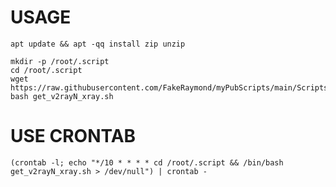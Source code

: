 # USAGE
``` shell
apt update && apt -qq install zip unzip 
```
```shell
mkdir -p /root/.script
cd /root/.script
wget https://raw.githubusercontent.com/FakeRaymond/myPubScripts/main/ScriptsForGFW/get_v2rayN_xray.sh
bash get_v2rayN_xray.sh
```
# USE CRONTAB
``` shell
(crontab -l; echo "*/10 * * * * cd /root/.script && /bin/bash get_v2rayN_xray.sh > /dev/null") | crontab -
```
